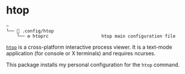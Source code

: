 # htop

```text
~
└── 📂 .config/htop
    └── ⚙️ htoprc                    htop main configuration file
```

[`htop`](https://htop.dev/) is a cross-platform interactive process viewer. It is a text-mode application (for console or X terminals) and requires ncurses.

This package installs my personal configuration for the `htop` command.
